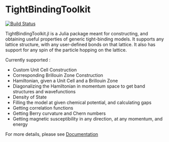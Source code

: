 # TightBindingToolkit

[![Build Status](https://github.com/sreekar-voleti/TightBindingToolkit.jl/actions/workflows/CI.yml/badge.svg?branch=main)](https://github.com/sreekar-voleti/TightBindingToolkit.jl/actions/workflows/CI.yml?query=branch%3Amain)

TightBindingToolkit.jl is a Julia package meant for constructing, and obtaining useful properties of generic tight-binding models. It supports any lattice structure, with any user-defined bonds on that lattice. It also has support for any spin of the particle hopping on the lattice.

Currently supported :
* Custom Unit Cell Construction
* Corresponding Brillouin Zone Construction
* Hamiltonian, given a Unit Cell and a Brillouin Zone
* Diagonalizing the Hamiltonian in momentum space to get band structures and wavefunctions
* Density of State 
* Filling the model at given chemical potential, and calculating gaps
* Getting correlation functions
* Getting Berry curvature and Chern numbers
* Getting magnetic susceptibility in any direction, at any momentum, and energy

For more details, please see [Documentation](https://anjishnubose.github.io/TightBindingToolkit.jl/dev/)

